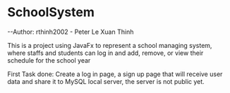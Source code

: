 # SchoolSystem

--Author: rthinh2002 - Peter Le Xuan Thinh

This is a project using JavaFx to represent a school managing system, where staffs and students can log in and add, remove, or view their schedule for the school year

First Task done: Create a log in page, a sign up page that will receive user data and share it to MySQL local server, the server is not public yet.
